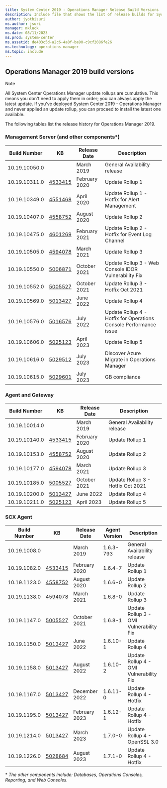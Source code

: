 ```yaml
---
title: System Center 2019 - Operations Manager Release Build Versions
description: Include file that shows the list of release builds for System Center 2019 - Operations Manager.
author: jyothisuri
ms.author: jsuri
manager: mkluck
ms.date: 08/11/2023
ms.prod: system-center
ms.assetid: de403c5d-a2c6-4a8f-ba90-c9cf2086fe26
ms.technology: operations-manager
ms.topic: include
---
```


## Operations Manager 2019 build versions

>[!NOTE]
>All System Center Operations Manager update rollups are cumulative. This means you don't need to apply them in order; you can always apply the latest update. If you've deployed System Center 2019 - Operations Manager and never applied an update rollup, you can proceed to install the latest one available.
>

The following tables list the release history for Operations Manager 2019.

### Management Server (and other components*)
|Build Number |KB |Release Date |Description |
|-------------|---|-------------|------------|
|10.19.10050.0||March 2019 |General Availability release |
|10.19.10311.0|[4533415](https://support.microsoft.com/kb/4533415) |February 2020 |Update Rollup 1 |
|10.19.10349.0|[4551468](https://support.microsoft.com/kb/4551468) |April 2020 |Update Rollup 1 - Hotfix for Alert Management |
|10.19.10407.0|[4558752](https://support.microsoft.com/kb/4558752) |August 2020 |Update Rollup 2 |
|10.19.10475.0|[4601269](https://support.microsoft.com/kb/4601269) |February 2021 |Update Rollup 2 - Hotfix for Event Log Channel |
|10.19.10505.0|[4594078](https://support.microsoft.com/kb/4594078) |March 2021 |Update Rollup 3 |
|10.19.10550.0|[5006871](https://support.microsoft.com/kb/5006871) |October 2021 |Update Rollup 3 - Web Console IDOR Vulnerability Fix |
|10.19.10552.0|[5005527](https://support.microsoft.com/kb/5005527) |October 2021 |Update Rollup 3 - Hotfix Oct 2021 |
|10.19.10569.0|[5013427](https://support.microsoft.com/kb/5013427) |June 2022 |Update Rollup 4 |
|10.19.10576.0|[5016576](https://support.microsoft.com/kb/5016576) |July 2022 |Update Rollup 4 - Hotfix for Operations Console Performance issue |
|10.19.10606.0|[5025123](https://support.microsoft.com/kb/5025123) |April 2023 |Update Rollup 5 |
|10.19.10616.0|[5029512](https://support.microsoft.com/kb/5029512) |July 2023|Discover Azure Migrate in Operations Manager|
|10.19.10615.0|[5029601](https://support.microsoft.com/kb/5029601) |July 2023|GB compliance|

### Agent and Gateway
|Build Number |KB |Release Date |Description |
|-------------|---|-------------|------------|
|10.19.10014.0||March 2019 |General Availability release |
|10.19.10140.0|[4533415](https://support.microsoft.com/kb/4533415) |February 2020 |Update Rollup 1 |
|10.19.10153.0|[4558752](https://support.microsoft.com/kb/4558752) |August 2020 |Update Rollup 2 |
|10.19.10177.0|[4594078](https://support.microsoft.com/kb/4594078) |March 2021 |Update Rollup 3 |
|10.19.10185.0|[5005527](https://support.microsoft.com/kb/5005527) |October 2021 |Update Rollup 3 - Hotfix Oct 2021 |
|10.19.10200.0|[5013427](https://support.microsoft.com/kb/5013427) |June 2022 |Update Rollup 4 |
|10.19.10211.0|[5025123](https://support.microsoft.com/kb/5025123) |April 2023 |Update Rollup 5 |

### SCX Agent
|Build Number |KB |Release Date |Agent Version |Description |
|-------------|---|-------------|--------------|------------|
|10.19.1008.0||March 2019 |1.6.3-793 |General Availability release |
|10.19.1082.0|[4533415](https://support.microsoft.com/kb/4533415) |February 2020 |1.6.4-7 |Update Rollup 1 |
|10.19.1123.0|[4558752](https://support.microsoft.com/kb/4558752) |August 2020 |1.6.6-0	|Update Rollup 2 |
|10.19.1138.0|[4594078](https://support.microsoft.com/kb/4594078) |March 2021 |1.6.8-0 |Update Rollup 3 |
|10.19.1147.0|[5005527](https://support.microsoft.com/kb/5005527) |October 2021 |1.6.8-1 |Update Rollup 3 - OMI Vulnerability Fix |
|10.19.1150.0|[5013427](https://support.microsoft.com/kb/5013427) |June 2022 |1.6.10-1 |Update Rollup 4 |
|10.19.1158.0|[5013427](https://support.microsoft.com/kb/5013427) |August 2022 |1.6.10-2 |Update Rollup 4 - OMI Vulnerability Fix |
|10.19.1167.0|[5013427](https://support.microsoft.com/kb/5013427) |December 2022 |1.6.11-0 |Update Rollup 4 - Hotfix |
|10.19.1195.0|[5013427](https://support.microsoft.com/kb/5013427) |February 2023 |1.6.12-1 |Update Rollup 4 - Hotfix |
|10.19.1214.0|[5013427](https://support.microsoft.com/kb/5013427) |March 2023 |1.7.0-0 |Update Rollup 4 - OpenSSL 3.0 |
|10.19.1226.0|[5028684](https://support.microsoft.com/kb/5028684) |August 2023 |1.7.1-0 |Update Rollup 4 - Hotfix |

 \* *The other components include: Databases, Operations Consoles, Reporting, and Web Consoles.*
